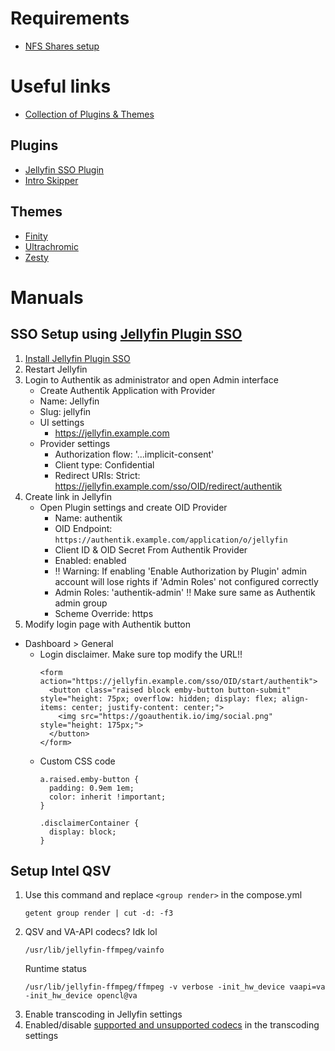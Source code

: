 # Requirements
 - [NFS Shares setup](https://github.com/platnub/container-host-templates/blob/main/virtual-machines/open-media-vault/README.md)

# Useful links
 - [Collection of Plugins & Themes](https://github.com/awesome-jellyfin/awesome-jellyfin)
## Plugins
 - [Jellyfin SSO Plugin](https://github.com/9p4/jellyfin-plugin-sso/)
 - [Intro Skipper](https://github.com/intro-skipper/intro-skipper)
## Themes
 - [Finity](https://github.com/prism2001/finity)
 - [Ultrachromic](https://github.com/CTalvio/Ultrachromic)
 - [Zesty](https://forum.jellyfin.org/t-%F0%9F%8D%8B%EF%B8%8F-zestytheme)
# Manuals
## SSO Setup using [Jellyfin Plugin SSO](https://github.com/9p4/jellyfin-plugin-sso/)
1. [Install Jellyfin Plugin SSO](https://github.com/9p4/jellyfin-plugin-sso#installing)
2. Restart Jellyfin
3. Login to Authentik as administrator and open Admin interface
   -  Create Authentik Application with Provider
     - Name: Jellyfin
     - Slug: jellyfin
     - UI settings
       - https://jellyfin.example.com
   - Provider settings
     - Authorization flow: '...implicit-consent'
     - Client type: Confidential
     - Redirect URIs: Strict: https://jellyfin.example.com/sso/OID/redirect/authentik
4. Create link in Jellyfin
   - Open Plugin settings and create OID Provider 
     - Name: authentik
     - OID Endpoint: `https://authentik.example.com/application/o/jellyfin`
     - Client ID & OID Secret From Authentik Provider
     - Enabled: enabled
     - ‼️ Warning: If enabling 'Enable Authorization by Plugin' admin account will lose rights if 'Admin Roles' not configured correctly
     - Admin Roles: 'authentik-admin' ‼️ Make sure same as Authentik admin group
     - Scheme Override: https
 5. Modify login page with Authentik button
   - Dashboard > General
     - Login disclaimer. Make sure top modify the URL!!
       ```
       <form action="https://jellyfin.example.com/sso/OID/start/authentik">
         <button class="raised block emby-button button-submit" style="height: 75px; overflow: hidden; display: flex; align-items: center; justify-content: center;">
           <img src="https://goauthentik.io/img/social.png" style="height: 175px;">
         </button>
       </form>
       ```
     - Custom CSS code
       ```
       a.raised.emby-button {
         padding: 0.9em 1em;
         color: inherit !important;
       }
       
       .disclaimerContainer {
         display: block;
       }
       ```
## Setup Intel QSV
1. Use this command and replace `<group render>` in the compose.yml
   ```
   getent group render | cut -d: -f3
   ```
2. QSV and VA-API codecs? Idk lol
   ```
   /usr/lib/jellyfin-ffmpeg/vainfo
   ```
   Runtime status
   ```
   /usr/lib/jellyfin-ffmpeg/ffmpeg -v verbose -init_hw_device vaapi=va -init_hw_device opencl@va
   ```
3. Enable transcoding in Jellyfin settings
4. Enabled/disable [supported and unsupported codecs](https://www.intel.com/content/www/us/en/docs/onevpl/developer-reference-media-intel-hardware/1-1/overview.html) in the transcoding settings
